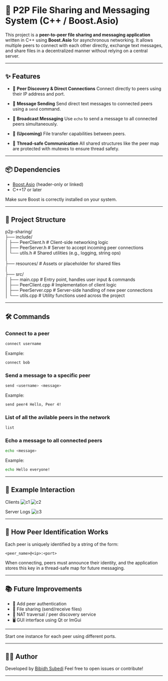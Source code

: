 # 🚀 P2P File Sharing and Messaging System (C++ / Boost.Asio)

This project is a **peer-to-peer file sharing and messaging application** written in C++ using **Boost.Asio** for asynchronous networking. It allows multiple peers to connect with each other directly, exchange text messages, and share files in a decentralized manner without relying on a central server.

---

## ✨ Features

* 🔌 **Peer Discovery & Direct Connections**
  Connect directly to peers using their IP address and port.

* 📡 **Message Sending**
  Send direct text messages to connected peers using a `send` command.

* 📣 **Broadcast Messaging**
  Use `echo` to send a message to all connected peers simultaneously.

* 📁 **(Upcoming)** File transfer capabilities between peers.

* 🧵 **Thread-safe Communication**
  All shared structures like the peer map are protected with mutexes to ensure thread safety.

---

## 📦 Dependencies

* [Boost.Asio](https://think-async.com/) (header-only or linked)
* C++17 or later

Make sure Boost is correctly installed on your system.

---

## 🧠 Project Structure

p2p-sharing/<br>
├── include/<br>
│   ├── PeerClient.h        # Client-side networking logic<br>
│   ├── PeerServer.h        # Server to accept incoming peer connections<br>
│   └── utils.h             # Shared utilities (e.g., logging, string ops)<br>
│<br>
├── resources/              # Assets or placeholder for shared files<br>
│<br>
├── src/<br>
│   ├── main.cpp            # Entry point, handles user input & commands<br>
│   ├── PeerClient.cpp      # Implementation of client logic<br>
│   ├── PeerServer.cpp      # Server-side handling of new peer connections<br>
│   └── utils.cpp           # Utility functions used across the project<br>

---

## 🛠️ Commands

### Connect to a peer

```sh
connect username
```

Example:

```sh
connect bob
```

### Send a message to a specific peer

```sh
send <username> <message>
```
Example:

```sh
send peer4 Hello, Peer 4!
```

### List of all the avilable peers in the network

```sh
list
```


### Echo a message to all connected peers

```sh
echo <message>
```

Example:

```sh
echo Hello everyone!
```

---

## 🧪 Example Interaction

Clients
![c1](https://github.com/user-attachments/assets/5a1683d9-57dc-4587-bdef-c09656060031)
![c2](https://github.com/user-attachments/assets/93b3de2b-bcad-4161-8ffa-342643c1772d)

Server Logs
![c3](https://github.com/user-attachments/assets/1ab1b0f8-6a45-436b-89ab-803d4ad10e54)



---

## 🧩 How Peer Identification Works

Each peer is uniquely identified by a string of the form:

```
<peer_name>@<ip>:<port>
```

When connecting, peers must announce their identity, and the application stores this key in a thread-safe map for future messaging.

---

## 📚 Future Improvements

* 🔐 Add peer authentication
* 📁 File sharing (send/receive files)
* 📡 NAT traversal / peer discovery service
* 🖥️ GUI interface using Qt or ImGui

---


Start one instance for each peer using different ports.

---

## 👨‍💻 Author

Developed by [Bibidh Subedi](https://github.com/bibidhsubedi0)
Feel free to open issues or contribute!

---
